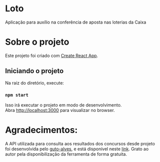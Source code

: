 # Loto

Aplicação para auxílio na conferência de aposta nas loterias da Caixa

# Sobre o projeto

Este projeto foi criado com [Create React App](https://github.com/facebook/create-react-app).

## Iniciando o projeto

Na raiz do diretório, execute:

### `npm start`

Isso irá executar o projeto em modo de desenvolvimento.\
Abra [http://localhost:3000](http://localhost:3000) para visualizar no browser.

# Agradecimentos:

A API utilizada para consulta aos resultados dos concursos desde projeto foi desenvolvida pelo [guto-alves](https://github.com/guto-alves), e está disponível neste [link](https://github.com/guto-alves/loterias-api). Grato ao autor pela disponibilização da ferramenta de forma gratuita.

